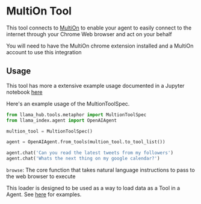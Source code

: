 # MultiOn Tool

This tool connects to [MultiOn](https://www.multion.ai/) to enable your agent to easily
connect to the internet through your Chrome Web browser and act on your behalf

You will need to have the MultiOn chrome extension installed and a MultiOn account
to use this integration

## Usage

This tool has more a extensive example usage documented in a Jupyter notebook [here](https://github.com/emptycrown/llama-hub/tree/main/llama_hub/tools/notebooks/multion.ipynb)

Here's an example usage of the MultionToolSpec.

```python
from llama_hub.tools.metaphor import MultionToolSpec
from llama_index.agent import OpenAIAgent

multion_tool = MultionToolSpec()

agent = OpenAIAgent.from_tools(multion_tool.to_tool_list())

agent.chat('Can you read the latest tweets from my followers')
agent.chat('Whats the next thing on my google calendar?')
```

`browse`: The core function that takes natural language instructions to pass to the web browser to execute

This loader is designed to be used as a way to load data as a Tool in a Agent. See [here](https://github.com/emptycrown/llama-hub/tree/main) for examples.